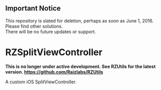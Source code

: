 ## Important Notice
This repository is slated for deletion, perhaps as soon as June 1, 2016.  Please find other solutions.  
There will be no future updates or support. 


RZSplitViewController
=====================

**This is no longer under active development.  See RZUtils for the latest version. <https://github.com/Raizlabs/RZUtils>**

A custom iOS SplitViewController.
